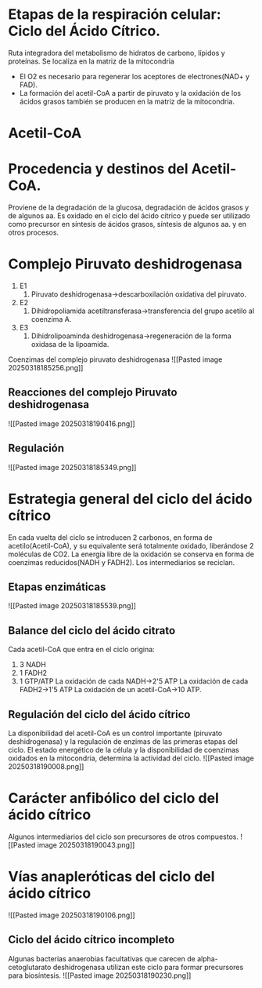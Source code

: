 # Etapas de la respiración celular: Ciclo del Ácido Cítrico.
Ruta integradora del metabolismo de hidratos de carbono, lípidos y proteínas.
Se localiza en la matriz de la mitocondria
- El O2 es necesario para regenerar los aceptores de electrones(NAD+ y FAD).
- La formación del acetil-CoA a partir de piruvato y la oxidación de los ácidos grasos también se producen en la matriz de la mitocondria.
# Acetil-CoA

# Procedencia y destinos del Acetil-CoA.
Proviene de la degradación de la glucosa, degradación de ácidos grasos y de algunos aa.
Es oxidado en el ciclo del ácido cítrico y puede ser utilizado como precursor en síntesis de ácidos grasos, síntesis de algunos aa. y en otros procesos.

# Complejo Piruvato deshidrogenasa
1. E1
	1. Piruvato deshidrogenasa→descarboxilación oxidativa del piruvato.
2. E2
	1. Dihidropoliamida acetiltransferasa→transferencia del grupo acetilo al coenzima A.
3. E3
	1. Dihidrolipoaminda deshidrogenasa→regeneración de la forma oxidasa de la lipoamida.

Coenzimas del complejo piruvato deshidrogenasa
![[Pasted image 20250318185256.png]]
## Reacciones del complejo Piruvato deshidrogenasa
![[Pasted image 20250318190416.png]]
## Regulación
![[Pasted image 20250318185349.png]]

# Estrategia general del ciclo del ácido cítrico
En cada vuelta del ciclo se introducen 2 carbonos, en forma de acetilo(Acetil-CoA), y su equivalente será totalmente oxidado, liberándose 2 moléculas de CO2.
La energía libre de la oxidación se conserva en forma de coenzimas reducidos(NADH y FADH2).
Los intermediarios se reciclan.
## Etapas enzimáticas
![[Pasted image 20250318185539.png]]
## Balance del ciclo del ácido citrato
Cada acetil-CoA que entra  en el ciclo origina:
1. 3 NADH
2. 1 FADH2
3. 1 GTP/ATP
La oxidación  de cada NADH→2'5 ATP
La oxidación  de cada FADH2→1'5 ATP
La oxidación  de un acetil-CoA→10 ATP.

## Regulación del ciclo del ácido cítrico
La disponibilidad del acetil-CoA es un control importante (piruvato deshidrogenasa) y la regulación de enzimas de las primeras etapas del ciclo.
El  estado energético de la célula y la disponibilidad de coenzimas oxidados en la mitocondria, determina la actividad del ciclo.
![[Pasted image 20250318190008.png]]
# Carácter anfibólico del ciclo del ácido cítrico
Algunos intermediarios del ciclo son precursores  de otros compuestos.
![[Pasted image 20250318190043.png]]
# Vías  anapleróticas del ciclo del ácido cítrico
![[Pasted image 20250318190106.png]]
## Ciclo del ácido cítrico incompleto
Algunas bacterias anaerobias  facultativas que carecen de alpha-cetoglutarato  deshidrogenasa utilizan este ciclo para formar precursores para biosíntesis.
![[Pasted image 20250318190230.png]]